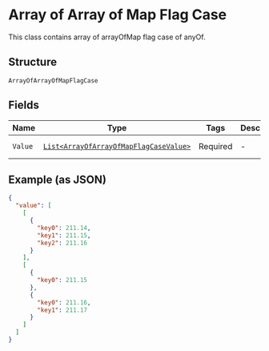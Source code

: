 
# Array of Array of Map Flag Case

This class contains array of arrayOfMap flag case of anyOf.

## Structure

`ArrayOfArrayOfMapFlagCase`

## Fields

| Name | Type | Tags | Description | Getter | Setter |
|  --- | --- | --- | --- | --- | --- |
| `Value` | [`List<ArrayOfArrayOfMapFlagCaseValue>`]($m/ArrayOfArrayOfMapFlagCaseValue) | Required | - | List<ArrayOfArrayOfMapFlagCaseValue> getValue() | setValue(List<ArrayOfArrayOfMapFlagCaseValue> value) |

## Example (as JSON)

```json
{
  "value": [
    [
      {
        "key0": 211.14,
        "key1": 211.15,
        "key2": 211.16
      }
    ],
    [
      {
        "key0": 211.15
      },
      {
        "key0": 211.16,
        "key1": 211.17
      }
    ]
  ]
}
```

